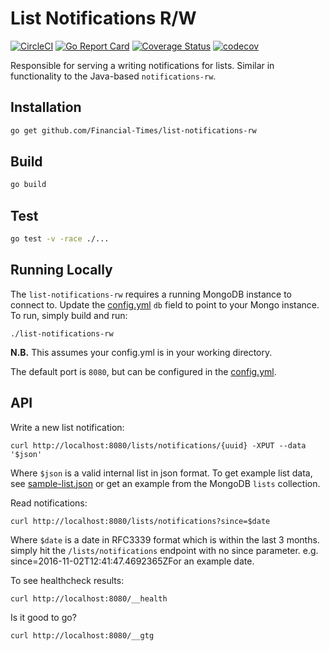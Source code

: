 # List Notifications R/W
[![CircleCI](https://circleci.com/gh/Financial-Times/list-notifications-rw.svg?style=svg)](https://circleci.com/gh/Financial-Times/list-notifications-rw) [![Go Report Card](https://goreportcard.com/badge/github.com/Financial-Times/list-notifications-rw)](https://goreportcard.com/report/github.com/Financial-Times/list-notifications-rw) [![Coverage Status](https://coveralls.io/repos/github/Financial-Times/list-notifications-rw/badge.svg?branch=master)](https://coveralls.io/github/Financial-Times/list-notifications-rw?branch=master) [![codecov](https://codecov.io/gh/Financial-Times/list-notifications-rw/branch/master/graph/badge.svg)](https://codecov.io/gh/Financial-Times/list-notifications-rw)


Responsible for serving a writing notifications for lists. Similar in functionality to the Java-based `notifications-rw`.

## Installation

```sh
go get github.com/Financial-Times/list-notifications-rw
```

## Build

```sh
go build
```

## Test

```sh
go test -v -race ./...
```

## Running Locally

The `list-notifications-rw` requires a running MongoDB instance to connect to. Update the [config.yml](/config.yml) `db` field to point to your Mongo instance. To run, simply build and run:

```
./list-notifications-rw
```

**N.B.** This assumes your config.yml is in your working directory.

The default port is `8080`, but can be configured in the [config.yml](/config.yml).

## API

Write a new list notification:


```
curl http://localhost:8080/lists/notifications/{uuid} -XPUT --data '$json'
```


Where `$json` is a valid internal list in json format. To get example list data, see [sample-list.json](/sample-list.json) or get an example from the MongoDB `lists` collection.

Read notifications:

```
curl http://localhost:8080/lists/notifications?since=$date
```

Where `$date` is a date in RFC3339 format which is within the last 3 months.  simply hit the `/lists/notifications` endpoint with no since parameter.
e.g. since=2016-11-02T12:41:47.4692365ZFor an example date.

To see healthcheck results:

```
curl http://localhost:8080/__health
```

Is it good to go?

```
curl http://localhost:8080/__gtg
```

